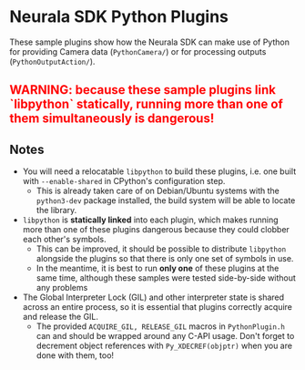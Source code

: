 # Neurala SDK Python Plugins

These sample plugins show how the Neurala SDK can make use of Python for providing
Camera data (`PythonCamera/`) or for processing outputs (`PythonOutputAction/`).

<h2 style="color:red;">WARNING: because these sample plugins link `libpython`
statically, running more than one of them simultaneously is dangerous!</h2>


## Notes

* You will need a relocatable `libpython` to build these plugins, i.e. one
  built with `--enable-shared` in CPython's configuration step.
  * This is already taken care of on Debian/Ubuntu systems with the `python3-dev`
    package installed, the build system will be able to locate the library.
* `libpython` is **statically linked** into each plugin, which makes running
  more than one of these plugins dangerous because they could clobber each other's
  symbols.
  * This can be improved, it should be possible to distribute `libpython`
    alongside the plugins so that there is only one set of symbols in use.
  * In the meantime, it is best to run **only one** of these plugins at the same
    time, although these samples were tested side-by-side without any problems
* The Global Interpreter Lock (GIL) and other interpreter state is shared
  across an entire process, so it is essential that plugins correctly acquire
  and release the GIL.
  * The provided `ACQUIRE_GIL, RELEASE_GIL` macros in `PythonPlugin.h` can and
    should be wrapped around any C-API usage. Don't forget to decrement
    object references with `Py_XDECREF(objptr)` when you are done with them, too!